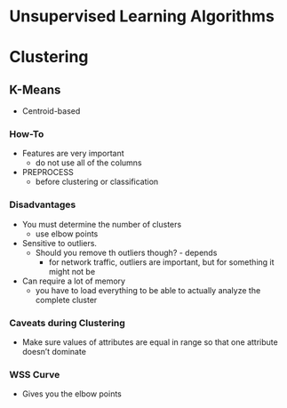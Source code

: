 # Unsupervised Learning Algorithms

# Clustering

## K-Means

- Centroid-based

### How-To

- Features are very important
    - do not use all of the columns
- PREPROCESS
    - before clustering or classification

### Disadvantages

- You must determine the number of clusters
    - use elbow points
- Sensitive to outliers.
    - Should you remove th outliers though? - depends
        - for network traffic, outliers are important, but for something it might not be
- Can require a lot of memory
    - you have to load everything to be able to actually analyze the complete cluster

### Caveats during Clustering

- Make sure values of attributes are equal in range so that one attribute doesn’t dominate

### WSS Curve

- Gives you the elbow points